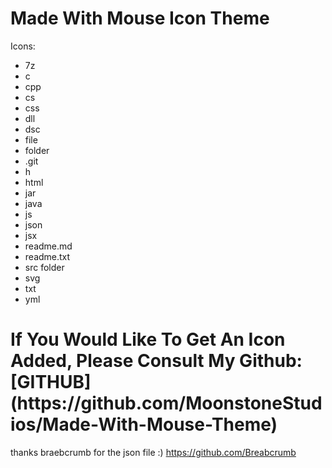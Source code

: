 <h1>Made With Mouse Icon Theme</h1>

<p>Icons:</p>
<ul>
    <li>7z</li>
    <li>c</li>
    <li>cpp</li>
    <li>cs</li>
    <li>css</li>
    <li>dll</li>
    <li>dsc</li>
    <li>file</li>
    <li>folder</li>
    <li>.git</li>
    <li>h</li>
    <li>html</li>
    <li>jar</li>
    <li>java</li>
    <li>js</li>
    <li>json</li>
    <li>jsx</li>
    <li>readme.md</li>
    <li>readme.txt</li>
    <li>src folder</li>
    <li>svg</li>
    <li>txt</li>
    <li>yml</li>

</ul>


<h1>If You Would Like To Get An Icon Added, Please Consult My Github: [GITHUB](https://github.com/MoonstoneStudios/Made-With-Mouse-Theme)</h1>

thanks braebcrumb for the json file :) https://github.com/Breabcrumb